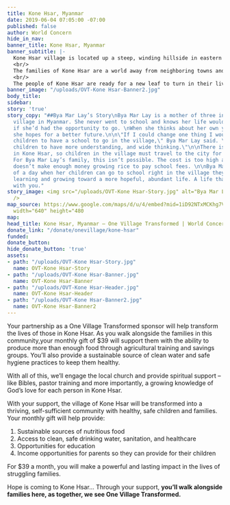 ```yaml
---
title: Kone Hsar, Myanmar
date: 2019-06-04 07:05:00 -07:00
published: false
author: World Concern
hide_in_nav: 
banner_title: Kone Hsar, Myanmar
banner_subtitle: |-
  Kone Hsar village is located up a steep, winding hillside in eastern Myanmar, an isolated community looking for hope and eager for change.<br/>
  <br/>
  The families of Kone Hsar are a world away from neighboring towns and the vital roads needed to reach schools and health clinics. During the rainy season, pregnant women sit stranded up the steep mountain because the roads to a doctor are impossible to travel. And without a nearby school, children stay home for months during the rains, dreaming of returning to the classroom. Young children and elders go hungry because families can’t grow enough food to both sell and eat. They are isolated and distant from the help they need.<br/>
  <br/>
  The people of Kone Hsar are ready for a new leaf to turn in their lives—a transformation that is only possible with you.
banner_image: "/uploads/OVT-Kone Hsar-Banner2.jpg"
body_title: 
sidebar: 
story: 'true'
story_copy: "##Bya Mar Lay’s Story\nBya Mar Lay is a mother of three in Kone Hsar
  village in Myanmar. She never went to school and knows her life would look different
  if she’d had the opportunity to go. \nWhen she thinks about her own young children,
  she hopes for a better future.\n\n\"If I could change one thing I would want my
  children to have a school to go in the village,\" Bya Mar Lay said. \"I want these
  children to have more understanding, and wide thinking.\"\n\nThere isn’t a school
  in Kone Hsar, so children in the village must travel to the city for schooling.
  For Bya Mar Lay’s family, this isn’t possible. The cost is too high and her husband
  doesn’t make enough money growing rice to pay school fees. \n\nBya Mar Lays dreams
  of a day when her children can go to school right in the village they call home,
  learning and growing toward a more hopeful, abundant life. A life that is possible
  with you."
story_image: <img src="/uploads/OVT-Kone Hsar-Story.jpg" alt="Bya Mar Lay’s Story"
  />
map_source: https://www.google.com/maps/d/u/4/embed?mid=1iD92NTxMCKhg7VpEmBObCExVv3LOWDzZ"
  width="640" height="480
map: 
head_title: Kone Hsar, Myanmar — One Village Transformed | World Concern
donate_link: "/donate/onevillage/kone-hsar"
funded: 
donate_button: 
hide_donate_button: 'true'
assets:
- path: "/uploads/OVT-Kone Hsar-Story.jpg"
  name: OVT-Kone Hsar-Story
- path: "/uploads/OVT-Kone Hsar-Banner.jpg"
  name: OVT-Kone Hsar-Banner
- path: "/uploads/OVT-Kone Hsar-Header.jpg"
  name: OVT-Kone Hsar-Header
- path: "/uploads/OVT-Kone Hsar-Banner2.jpg"
  name: OVT-Kone Hsar-Banner2
---
```


Your partnership as a One Village Transformed sponsor will help transform the lives of those in Kone Hsar. As you walk alongside the families in this community,your monthly gift of $39 will support them with the ability to produce more than enough food through agricultural training and savings groups. You’ll also provide a sustainable source of clean water and safe hygiene practices to keep them healthy.

With all of this, we’ll engage the local church and provide spiritual support – like Bibles, pastor training and more importantly, a growing knowledge of God’s love for each person in Kone Hsar. 

With your support, the village of Kone Hsar will be transformed into a thriving, self-sufficient community with healthy, safe children and families. Your monthly gift will help provide:

1. Sustainable sources of nutritious food
2. Access to clean, safe drinking water, sanitation, and healthcare
3. Opportunities for education
4. Income opportunities for parents so they can provide for their children

For $39 a month, you will make a powerful and lasting impact in the lives of struggling families.

Hope is coming to Kone Hsar... Through your support, **you’ll walk alongside families here, as together, we see One Village Transformed.**
